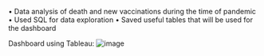 • Data analysis of death and new vaccinations during the time of pandemic 
• Used SQL for data exploration 
• Saved useful tables that will be used for the dashboard

Dashboard using Tableau:
![image](https://github.com/Svetskyy/COVID-19-Analysis/assets/84508480/83144328-d81b-4d92-b855-457b5a22f82e)
